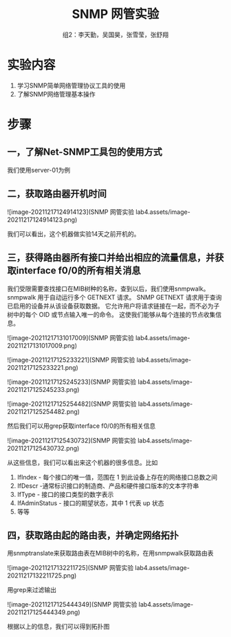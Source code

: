 <center>
    <h1>
        SNMP 网管实验
    </h1>
</center>

<center>
    组2：李天勤，吴国昊，张雪莹，张舒翔
</center>

# 实验内容

1. 学习SNMP简单网络管理协议工具的使用
2. 了解SNMP网络管理基本操作

# 步骤

## 一，了解Net-SNMP工具包的使用方式

我们使用server-01为例

## 二，获取路由器开机时间

![image-20211217124914123](SNMP 网管实验 lab4.assets/image-20211217124914123.png)

我们可以看出，这个机器做实验14天之前开机的。

## 三，获得路由器所有接口并给出相应的流量信息，并获取interface f0/0的所有相关消息

我们受限需要查找接口在MIB树种的名称，查到以后，我们使用snmpwalk。snmpwalk 用于自动运行多个 GETNEXT 请求。 SNMP GETNEXT 请求用于查询已启用的设备并从该设备获取数据。 它允许用户将请求链接在一起，而不必为子树中的每个 OID 或节点输入唯一的命令。 这使我们能够从每个连接的节点收集信息。

![image-20211217131017009](SNMP 网管实验 lab4.assets/image-20211217131017009.png)

![image-20211217125233221](SNMP 网管实验 lab4.assets/image-20211217125233221.png)

![image-20211217125245233](SNMP 网管实验 lab4.assets/image-20211217125245233.png)

![image-20211217125254482](SNMP 网管实验 lab4.assets/image-20211217125254482.png)

然后我们可以用grep获取interface f0/0的所有相关信息

![image-20211217125430732](SNMP 网管实验 lab4.assets/image-20211217125430732.png)

从这些信息，我们可以看出来这个机器的很多信息。比如

1. IfIndex - 每个接口的唯一值，范围在 1 到此设备上存在的网络接口总数之间
2. IfDescr -通常标识接口的制造商、产品和硬件接口版本的文本字符串
3. IfType - 接口的接口类型的数字表示
4. IfAdminStatus - 接口的期望状态，其中 1 代表 up 状态
5. 等等

## 四，获取路由起的路由表，并确定网络拓扑

用snmptranslate来获取路由表在MIB树中的名称，在用snmpwalk获取路由表

![image-20211217132211725](SNMP 网管实验 lab4.assets/image-20211217132211725.png)

用grep来过滤输出

![image-20211217125444349](SNMP 网管实验 lab4.assets/image-20211217125444349.png)

根据以上的信息，我们可以得到拓扑图

